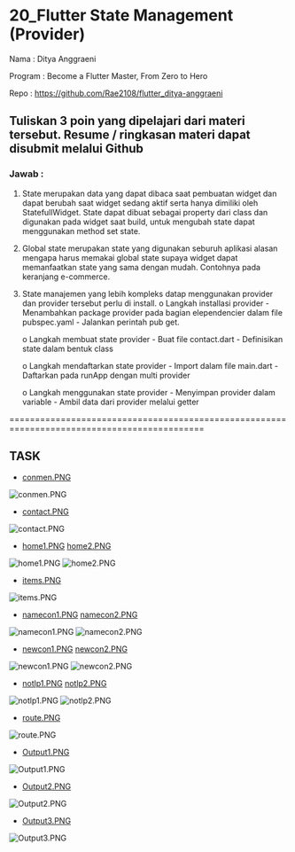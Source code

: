 # 20_Flutter State Management (Provider)

Nama : Ditya Anggraeni

Program : Become a Flutter Master, From Zero to Hero

Repo : https://github.com/Rae2108/flutter_ditya-anggraeni

## Tuliskan 3 poin yang dipelajari dari materi tersebut. Resume / ringkasan materi dapat disubmit melalui Github

### Jawab : 

1. State merupakan data yang dapat dibaca saat pembuatan widget dan dapat berubah saat widget sedang aktif serta hanya dimiliki oleh StatefullWidget. State dapat dibuat sebagai property dari class dan digunakan pada widget saat build, untuk mengubah state dapat menggunakan method set state.

2. Global state merupakan state yang digunakan seburuh aplikasi alasan mengapa harus memakai global state supaya widget dapat memanfaatkan state yang sama dengan mudah. Contohnya pada keranjang e-commerce.

3. State manajemen yang lebih kompleks datap menggunakan provider dan provider tersebut perlu di install.
    o Langkah installasi provider
        - Menambahkan package provider pada bagian elependencier dalam file pubspec.yaml
        - Jalankan perintah pub get.

    o Langkah membuat state provider
        - Buat file contact.dart
        - Definisikan state dalam bentuk class
    
    o Langkah mendaftarkan state provider
        - Import dalam file main.dart
        - Daftarkan pada runApp dengan multi provider

    o Langkah menggunakan state provider
        - Menyimpan provider dalam variable
        - Ambil data dari provider melalui getter

============================================================================================

## TASK

- [conmen.PNG](./Screenshots/conmen.PNG)

![conmen.PNG](./Screenshots/conmen.PNG)

- [contact.PNG](./Screenshots/contact.PNG)

![contact.PNG](./Screenshots/contact.PNG)

- [home1.PNG](./Screenshots/home1.PNG) [home2.PNG](./Screenshots/home2.PNG)

![home1.PNG](./Screenshots/home1.PNG) ![home2.PNG](./Screenshots/home2.PNG)

- [items.PNG](./Screenshots/items.PNG)

![items.PNG](./Screenshots/items.PNG)

- [namecon1.PNG](./Screenshots/namecon1.PNG) [namecon2.PNG](./Screenshots/namecon2.PNG)

![namecon1.PNG](./Screenshots/namecon1.PNG) ![namecon2.PNG](./Screenshots/namecon2.PNG)

- [newcon1.PNG](./Screenshots/newcon1.PNG) [newcon2.PNG](./Screenshots/newcon2.PNG)

![newcon1.PNG](./Screenshots/newcon1.PNG) ![newcon2.PNG](./Screenshots/newcon2.PNG)

- [notlp1.PNG](./Screenshots/notlp1.PNG) [notlp2.PNG](./Screenshots/notlp2.PNG)

![notlp1.PNG](./Screenshots/notlp1.PNG) ![notlp2.PNG](./Screenshots/notlp2.PNG)

- [route.PNG](./Screenshots/route.PNG)

![route.PNG](./Screenshots/route.PNG)

- [Output1.PNG](./Screenshots/Output1.PNG)

![Output1.PNG](./Screenshots/Output1.PNG)

- [Output2.PNG](./Screenshots/Output2.PNG)

![Output2.PNG](./Screenshots/Output2.PNG)

- [Output3.PNG](./Screenshots/Output3.PNG)

![Output3.PNG](./Screenshots/Output3.PNG)